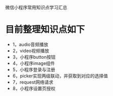 微信小程序常用知识点学习汇总
# 目前整理知识点如下
- 1，audio音频播放
- 2，video视频播放
- 3，小程序button按钮
- 4，小程序image组件
- 5，小程序登录与注册
- 6，picker实现两级联动，并获取到对应的选择值
- 7，request网络请求
- 8，小程序设置页授权
